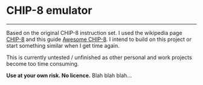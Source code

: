 # CHIP-8 emulator
---

Based on the original CHIP-8 instruction set.
I used the wikipedia page [CHIP-8](https://en.wikipedia.org/wiki/CHIP-8) and this guide [Awesome CHIP-8](https://chip-8.github.io/links/).
I intend to build on this project or start something similar when I get time again.

This is currently untested / unfinished as other personal and work projects become too time consuming.

**Use at your own risk. No licence.** Blah blah blah...
